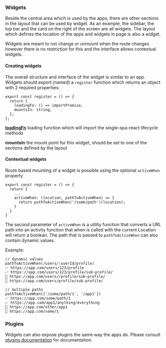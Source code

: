 ### Widgets

Beside the central area which is used by the apps, there are other
sections in the layout that can be used by widget.
As an example, the sidebar, the top bar and the card on the right of the screen
are all widgets. The layout which defines the location of the apps and widgets in page
is also a widget.

Widgets are meant to not change or unmount when the route changes however
there is no restriction for this and the interface allows contextual widgets.

#### Creating widgets

The overall structure and interface of the widget is similar to an app.
Widgets should export (named) a `register` function which returns an object with
2 required properties:

```tsx
export const register = () => {
  return {
    loadingFn: () => importPromise,
    mountsIn: string,
  };
};
```

**[loadingFn](./loading-fn.md)** loading function which will import the single-spa-react lifecycle methods

**mountsIn** the mount point for this widget, should be set to one of the sections
defined by the layout

#### Contextual widgets

Route based mounting of a widget is possible using the optional `activeWhen` property

```tsx
export const register = () => {
  return {
    ...
    activeWhen: (location, pathToActiveWhen) => {
      return pathToActiveWhen('/some/path')(location);
    }
  }
}
```

The second parameter of `activeWhen` is a utility function that converts a URL path into an activity function that
when is called with the current Location will return a boolean.
The path that is passed to `pathToActiveWhen` can also contain dynamic values.

Example:

```
// dynamic values
pathToActiveWhen(/users/:userId/profile)
✅ https://app.com/users/123/profile
✅ https://app.com/users/123/profile/sub-profile/
🚫 https://app.com/users//profile/sub-profile/
🚫 https://app.com/users/profile/sub-profile/

// multiple paths
pathToActiveWhen(['/some/path/1', '/app1'])
✅ https://app.com/some/path/1
✅ https://app.com/app1/anything/everything
🚫 https://app.com/other/app1
🚫 https://app.com/some/1
```

### Plugins

Widgets can also expose plugins the same way the apps do.
Please consult [plugins documentation](./PLUGINS.md) for documentation.
